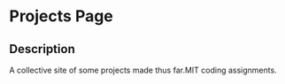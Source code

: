 # Projects Page

## Description
A collective site of some projects made thus far.MIT coding assignments. 
